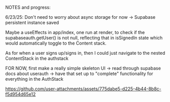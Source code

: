 NOTES and progress:

6/23/25: Don't need to worry about async storage for now -> Supabase persistent instance saved

Maybe a useEffects in app/index, one run at render, to check if the supabaseauth.getUser() is not null, reflecting that in isSignedIn state which would automatically toggle to the Content
stack.

As for when a user signs up/signs in, then I could just navigate to the nested ContentStack in the authstack

FOR NOW, first make a really simple skeleton UI -> read through supabase docs about userauth -> have that set up to "complete" functionality for everything in the AuthStack



https://github.com/user-attachments/assets/775dabe5-d225-4b44-8b8c-f5d954d65e12

